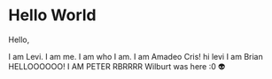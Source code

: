 # Hello World

Hello,


I am Levi. I am me. I am who I am.
I am Amadeo Cris!
hi levi I am Brian
HELLOOOOOO! I AM PETER RBRRRR
Wilburt was here :0 👽
